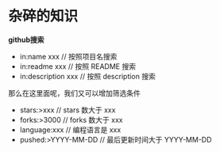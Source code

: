 # 杂碎的知识

**github搜索**

* in:name xxx // 按照项目名搜索
* in:readme xxx // 按照 README 搜索
* in:description xxx // 按照 description 搜索

那么在这里面呢，我们又可以增加筛选条件

* stars:&gt;xxx // stars 数大于 xxx
* forks:&gt;3000 // forks 数大于 xxx
* language:xxx // 编程语言是 xxx
* pushed:&gt;YYYY-MM-DD // 最后更新时间大于 YYYY-MM-DD

  


